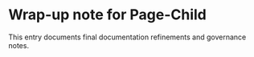 # Wrap-up note for Page-Child

This entry documents final documentation refinements and governance notes.
